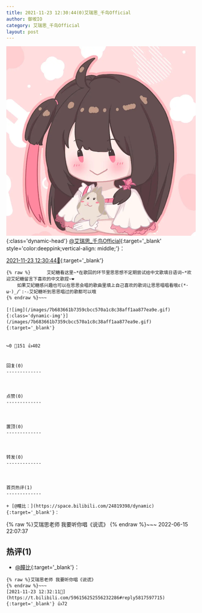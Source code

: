 ```yaml
---
title: 2021-11-23 12:30:44(0)艾瑞思_千鸟Official
author: 御坂IO
category: 艾瑞思_千鸟Official
layout: post
---
```


![img](/images/7e08840c56f251de28bdf766b647bd5fe9a5d50a.jpg){:class='dynamic-head'}
[@艾瑞思_千鸟Official](https://space.bilibili.com/1090010845/dynamic){:target='_blank' style='color:deeppink;vertical-align: middle;'}：

[2021-11-23 12:30:44🔗](https://t.bilibili.com/596156252556232286){:target='_blank'}

~~~
{% raw %}      艾妃糖看这里~*在歌回的环节里思思想不定期尝试给中文歌填日语词~*欢迎艾妃糖留言下喜欢的中文歌捏~❤️
    如果艾妃糖感兴趣也可以在思思会唱的歌曲里填上自己喜欢的歌词让思思唱唱看哦ε(*･ω･)_/ﾟ:･☆艾妃糖听到思思唱过的歌都可以哦
{% endraw %}~~~

[![img](/images/7b683661b7359cbcc570a1c8c38aff1aa877ea9e.gif){:class='dynamic-img'}](/images/7b683661b7359cbcc570a1c8c38aff1aa877ea9e.gif){:target='_blank'}


↪️0 💬151 👍402


回复(0)
-------------



点赞(0)
-------------



置顶(0)
-------------



转发(0)
-------------



首页热评(1)
-------------

+ [@瞳比：](https://space.bilibili.com/24819398/dynamic){:target='_blank'}：
~~~
{% raw %}艾瑞思老师 我要听你唱《说谎》
{% endraw %}~~~
2022-06-15 22:07:37


热评(1)
-------------

+ [@瞳比](https://space.bilibili.com/24819398/dynamic){:target='_blank'}：
~~~
{% raw %}艾瑞思老师 我要听你唱《说谎》
{% endraw %}~~~
[2021-11-23 12:32:11🔗](https://t.bilibili.com/596156252556232286#reply5817597715){:target='_blank'} 👍72


